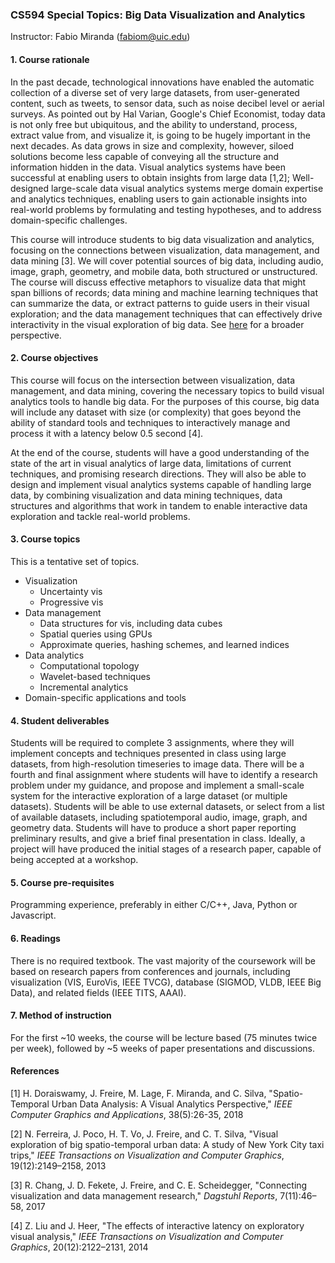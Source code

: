 ### CS594 Special Topics: Big Data Visualization and Analytics

Instructor: Fabio Miranda (fabiom@uic.edu)

#### 1. Course rationale
In the past decade, technological innovations have enabled the automatic collection of a diverse set of very large datasets, from user-generated content, such as tweets, to sensor data, such as noise decibel level or aerial surveys. As pointed out by Hal Varian, Google's Chief Economist, today data is not only free but ubiquitous, and the ability to understand, process, extract value from, and visualize it, is going to be hugely important in the next decades. As data grows in size and complexity, however, siloed solutions become less capable of conveying all the structure and information hidden in the data. Visual analytics systems have been successful at enabling users to obtain insights from large data [1,2]; Well-designed large-scale data visual analytics systems merge domain expertise and analytics techniques, enabling users to gain actionable insights into real-world problems by formulating and testing hypotheses, and to address domain-specific challenges.

This course will introduce students to big data visualization and analytics, focusing on the connections between visualization, data management, and data mining [3]. We will cover potential sources of big data, including audio, image, graph, geometry, and mobile data, both structured or unstructured. The course will discuss effective metaphors to visualize data that might span billions of records; data mining and machine learning techniques that can summarize the data, or extract patterns to guide users in their visual exploration; and the data management techniques that can effectively drive interactivity in the visual exploration of big data. See [here](https://fmiranda.me/research/) for a broader perspective.

#### 2. Course objectives

This course will focus on the intersection between visualization, data management, and data mining, covering the necessary topics to build visual analytics tools to handle big data. For the purposes of this course, big data will include any dataset with size (or complexity) that goes beyond the ability of standard tools and techniques to interactively manage and process it with a latency below 0.5 second [4].

At the end of the course, students will have a good understanding of the state of the art in visual analytics of large data, limitations of current techniques, and promising research directions. They will also be able to design and implement visual analytics systems capable of handling large data, by combining visualization and data mining techniques, data structures and algorithms that work in tandem to enable interactive data exploration and tackle real-world problems.

#### 3. Course topics

This is a tentative set of topics.

* Visualization
  * Uncertainty vis
  * Progressive vis
* Data management
  * Data structures for vis, including data cubes
  * Spatial queries using GPUs
  * Approximate queries, hashing schemes, and learned indices
* Data analytics
  * Computational topology
  * Wavelet-based techniques
  * Incremental analytics
* Domain-specific applications and tools


#### 4. Student deliverables

Students will be required to complete 3 assignments, where they will implement concepts and techniques presented in class using large datasets, from high-resolution timeseries to image data. There will be a fourth and final assignment where students will have to identify a research problem under my guidance, and propose and implement a small-scale system for the interactive exploration of a large dataset (or multiple datasets). Students will be able to use external datasets, or select from a list of available datasets, including spatiotemporal audio, image, graph, and geometry data. Students will have to produce a short paper reporting preliminary results, and give a brief final presentation in class. Ideally, a project will have produced the initial stages of a research paper, capable of being accepted at a workshop.


#### 5. Course pre-requisites

Programming experience, preferably in either C/C++, Java, Python or Javascript.


#### 6. Readings

There is no required textbook. The vast majority of the coursework will be based on research papers from conferences and journals, including visualization (VIS, EuroVis, IEEE TVCG), database (SIGMOD, VLDB, IEEE Big Data), and related fields (IEEE TITS, AAAI).

#### 7. Method of instruction

For the first \~10 weeks, the course will be lecture based (75 minutes twice per week), followed by \~5 weeks of paper presentations and discussions.


#### References

[1] H. Doraiswamy, J. Freire, M. Lage, F. Miranda, and C. Silva, "Spatio-Temporal Urban Data Analysis: A Visual Analytics Perspective," *IEEE Computer Graphics and Applications*, 38(5):26-35, 2018

[2] N. Ferreira, J. Poco, H. T. Vo, J. Freire, and C. T. Silva, "Visual exploration of big spatio-temporal urban data: A study of New York City taxi trips," *IEEE Transactions on Visualization and Computer Graphics*, 19(12):2149–2158, 2013

[3] R. Chang, J. D. Fekete, J. Freire, and C. E. Scheidegger, "Connecting visualization and data management research," *Dagstuhl Reports*, 7(11):46–58, 2017

[4] Z. Liu and J. Heer, "The effects of interactive latency on exploratory visual analysis," *IEEE Transactions on Visualization and Computer Graphics*, 20(12):2122–2131, 2014